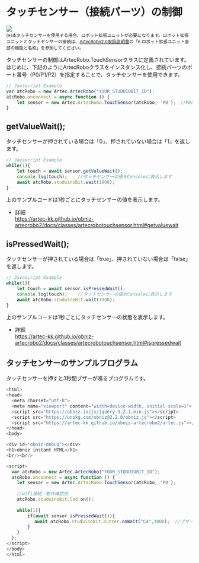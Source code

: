 
# タッチセンサー（接続パーツ）の制御

![](https://i.imgur.com/8MitG6C.jpg)<br>
<small>(※)本タッチセンサーを使用する場合、ロボット拡張ユニットが必要になります。ロボット拡張ユニットとタッチセンサーの接続は、[ArtecRobo2.0取扱説明書](https://www.artec-kk.co.jp/artecrobo2/pdf/jp/82541man_K0419_J.pdf)の「6 ロボット拡張ユニット各部の機能と名称」を参照してください。<br></small>

タッチセンサーの制御はArtecRobo.TouchSensorクラスに定義されています。</br>
はじめに、下記のようにArtecRoboクラスをインスタンス化し、接続パーツのポート番号（P0/P1/P2）を指定することで、タッチセンサーを使用できます。
```Javascript
// Javascript Example
var atcRobo = new Artec.ArtecRobo("YOUR_STUDUIOBIT_ID");
atcRobo.onconnect = async function () {
    let sensor = new Artec.ArtecRobo.TouchSensor(atcRobo, 'P0');　//P0にタッチセンサーを接続する場合
}
```

## getValueWait();
タッチセンサーが押されている場合は「0」、押されていない場合は「1」を返します。
```Javascript
// Javascript Example
while(1){
    let touch = await sensor.getValueWait();
    console.log(touch);    //タッチセンサーの値をConsoleに表示します
    await atcRobo.studuinoBit.wait(1000);
}
```
上のサンプルコードは1秒ごとにタッチセンサーの値を表示します。
* 詳細<br>
https://artec-kk.github.io/obniz-artecrobo2/docs/classes/artecrobotouchsensor.html#getvaluewait

## isPressedWait();
タッチセンサーが押されている場合は「true」、押されていない場合は「false」を返します。
```Javascript
// Javascript Example
while(1){
    let touch = await sensor.isPressedWait();
    console.log(touch);    //タッチセンサーの値をConsoleに表示します
    await atcRobo.studuinoBit.wait(1000);
}
```
上のサンプルコードは1秒ごとにタッチセンサーの状態を表示します。
* 詳細<br>
https://artec-kk.github.io/obniz-artecrobo2/docs/classes/artecrobotouchsensor.html#ispressedwait

## タッチセンサーのサンプルプログラム
タッチセンサーを押すと3秒間ブザーが鳴るプログラムです。
```Javascript
<html>
<head>
  <meta charset="utf-8">
  <meta name="viewport" content="width=device-width, initial-scale=1">
  <script src="https://obniz.io/js/jquery-3.2.1.min.js"></script>
  <script src="https://unpkg.com/obniz@2.2.0/obniz.js"></script>
  <script src="https://artec-kk.github.io/obniz-artecrobo2/artec.js"></script>
</head>
<body>

<div id="obniz-debug"></div>
<h1>obniz instant HTML</h1>
<br/><br/>

<script>
  var atcRobo = new Artec.ArtecRobo("YOUR_STUDUIOBIT_ID");
  atcRobo.onconnect = async function () {
    let sensor = new Artec.ArtecRobo.TouchSensor(atcRobo, 'P0');
    
    //wifi接続／動作確認用
    atcRobo.studuinoBit.led.on();
    
    while(1){
        if(await sensor.isPressedWait()){
        　 await atcRobo.studuinoBit.buzzer.onWait("C4",3000);  //ブザーからC4の音が3秒間鳴ります
        }
	}
  };
</script>
</body>
</html>
```



